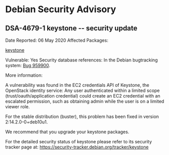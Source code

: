 
Debian Security Advisory
========================


DSA-4679-1 keystone -- security update
--------------------------------------



Date Reported:
06 May 2020
Affected Packages:

[keystone](https://packages.debian.org/src:keystone)

Vulnerable:
Yes
Security database references:
In the Debian bugtracking system: [Bug 959900](https://bugs.debian.org/cgi-bin/bugreport.cgi?bug=959900).  

More information:

A vulnerability was found in the EC2 credentials API of Keystone, the
OpenStack identity service: Any user authenticated within a limited
scope (trust/oauth/application credential) could create an EC2 credential
with an escalated permission, such as obtaining admin while
the user is on a limited viewer role.


For the stable distribution (buster), this problem has been fixed in
version 2:14.2.0-0+deb10u1.


We recommend that you upgrade your keystone packages.


For the detailed security status of keystone please refer to
its security tracker page at:
<https://security-tracker.debian.org/tracker/keystone>





